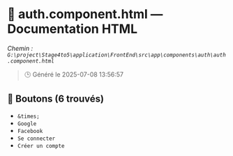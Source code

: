 # 📄 auth.component.html — Documentation HTML
*Chemin : `G:\project\Stage4to5\application\FrontEnd\src\app\components\auth\auth.component.html`*

> 🕒 Généré le 2025-07-08 13:56:57

## 🔘 Boutons (6 trouvés)
- `&times;`
- `Google`
- `Facebook`
- `Se connecter`
- `Créer un compte`

